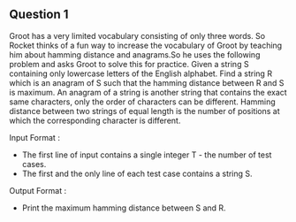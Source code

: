## Question 1

Groot has a very limited vocabulary consisting of only three words. So Rocket thinks of a fun way to increase the vocabulary of Groot by teaching him about 
hamming distance and anagrams.So he uses the following problem and asks Groot to solve this for practice.
Given a string S containing only lowercase letters of the English alphabet. Find a string R which is an anagram of S such that the hamming distance 
between R and S is maximum. An anagram of a string is another string that contains the exact same characters, only the order of characters can be different.
Hamming distance between two strings of equal length is the number of positions at which the corresponding character is different.

Input Format :
 - The first line of input contains a single integer T - the number of test cases.
 - The first and the only line of each test case contains a string S.

Output Format :
 - Print the maximum hamming distance between S and R.

